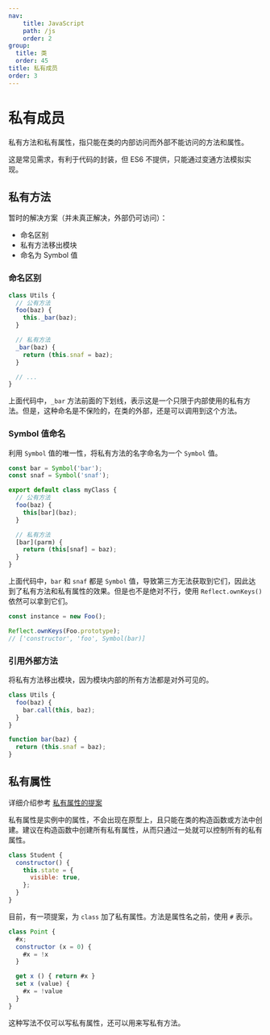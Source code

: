 ```yaml
---
nav:
    title: JavaScript
    path: /js
    order: 2
group:
  title: 类
  order: 45
title: 私有成员
order: 3
---
```


# 私有成员

私有方法和私有属性，指只能在类的内部访问而外部不能访问的方法和属性。

这是常见需求，有利于代码的封装，但 ES6 不提供，只能通过变通方法模拟实现。

## 私有方法

暂时的解决方案（并未真正解决，外部仍可访问）：

- 命名区别
- 私有方法移出模块
- 命名为 Symbol 值

### 命名区别

```js
class Utils {
  // 公有方法
  foo(baz) {
    this._bar(baz);
  }

  // 私有方法
  _bar(baz) {
    return (this.snaf = baz);
  }

  // ...
}
```

上面代码中，`_bar` 方法前面的下划线，表示这是一个只限于内部使用的私有方法。但是，这种命名是不保险的，在类的外部，还是可以调用到这个方法。

### Symbol 值命名

利用 `Symbol` 值的唯一性，将私有方法的名字命名为一个 `Symbol` 值。

```js
const bar = Symbol('bar');
const snaf = Symbol('snaf');

export default class myClass {
  // 公有方法
  foo(baz) {
    this[bar](baz);
  }

  // 私有方法
  [bar](parm) {
    return (this[snaf] = baz);
  }
}
```

上面代码中，`bar` 和 `snaf` 都是 `Symbol` 值，导致第三方无法获取到它们，因此达到了私有方法和私有属性的效果。但是也不是绝对不行，使用 `Reflect.ownKeys()`依然可以拿到它们。

```js
const instance = new Foo();

Reflect.ownKeys(Foo.prototype);
// ['constructor', 'foo', Symbol(bar)]
```

### 引用外部方法

将私有方法移出模块，因为模块内部的所有方法都是对外可见的。

```js
class Utils {
  foo(baz) {
    bar.call(this, baz);
  }
}

function bar(baz) {
  return (this.snaf = baz);
}
```

## 私有属性

详细介绍参考 [私有属性的提案](https://github.com/tc39/proposal-private-methods)

私有属性是实例中的属性，不会出现在原型上，且只能在类的构造函数或方法中创建。建议在构造函数中创建所有私有属性，从而只通过一处就可以控制所有的私有属性。

```js
class Student {
  constructor() {
    this.state = {
      visible: true,
    };
  }
}
```

目前，有一项提案，为 `class` 加了私有属性。方法是属性名之前，使用 `#` 表示。

```js
class Point {
  #x;
  constructor (x = 0) {
    #x = !x
  }

  get x () { return #x }
  set x (value) {
    #x = !value
  }
}
```

这种写法不仅可以写私有属性，还可以用来写私有方法。
